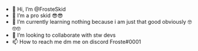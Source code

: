 - 👋 Hi, I’m @FrosteSkid
- 👀 I’m a pro skid 😎😎
- 🌱 I’m currently learning nothing because i am just that good obviously 🤓🤓🤓
- 💞️ I’m looking to collaborate with stw devs
- 📫 How to reach me dm me on discord Froste#0001
